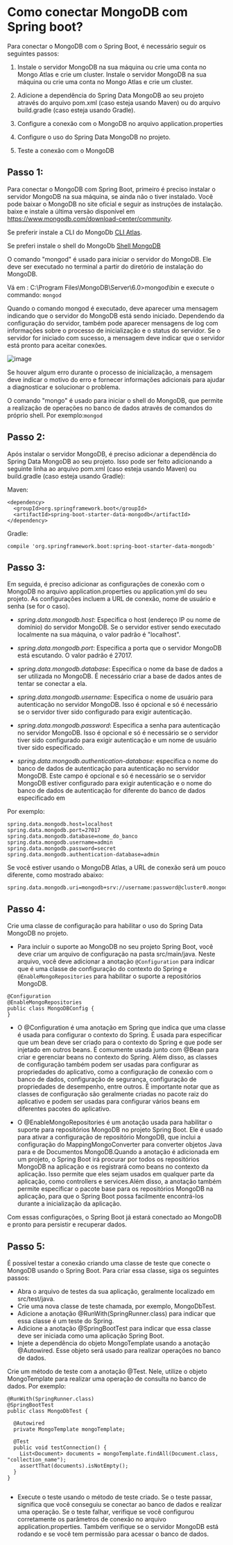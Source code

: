 # Como conectar MongoDB com Spring boot?

Para conectar o MongoDB com o Spring Boot, é necessário seguir os seguintes passos:

1. Instale o servidor MongoDB na sua máquina ou crie uma conta no Mongo Atlas e crie um cluster. Instale o servidor MongoDB na sua máquina ou crie uma conta no Mongo Atlas e crie um cluster. 

2. Adicione a dependência do Spring Data MongoDB ao seu projeto através do arquivo pom.xml (caso esteja usando Maven) ou do arquivo build.gradle (caso esteja usando Gradle).

3. Configure a conexão com o MongoDB no arquivo application.properties

4. Configure o uso do Spring Data MongoDB no projeto.

5. Teste a conexão com o MongoDB 

## Passo 1: 
Para conectar o MongoDB com Spring Boot, primeiro é preciso instalar o servidor MongoDB na sua máquina, se ainda não o tiver instalado. Você pode baixar o MongoDB no site oficial e seguir as instruções de instalação. baixe e instale a última versão disponível em https://www.mongodb.com/download-center/community. 

Se preferir instale a CLI do MongoDb [CLI Atlas](https://www.mongodb.com/try/download/compass).

Se preferi instale o shell do MongoDb [Shell MongoDB](https://www.mongodb.com/try/download/shell)

O comando "mongod" é usado para iniciar o servidor do MongoDB. Ele deve ser executado no terminal a partir do diretório de instalação do MongoDB. 

Vá em : C:\Program Files\MongoDB\Server\6.0>mongod\bin e execute o commando: ```mongod```

Quando o comando mongod é executado, deve aparecer uma mensagem indicando que o servidor do MongoDB está sendo iniciado. Dependendo da configuração do servidor, também pode aparecer mensagens de log com informações sobre o processo de inicialização e o status do servidor. Se o servidor for iniciado com sucesso, a mensagem deve indicar que o servidor está pronto para aceitar conexões. 

![image](https://user-images.githubusercontent.com/38250160/209455679-df315f2f-4fac-440f-b341-b46f54b58805.png)


Se houver algum erro durante o processo de inicialização, a mensagem deve indicar o motivo do erro e fornecer informações adicionais para ajudar a diagnosticar e solucionar o problema.

O comando "mongo" é usado para iniciar o shell do MongoDB, que permite a realização de operações no banco de dados através de comandos do próprio shell. Por exemplo:```mongod```


## Passo 2: 
Após instalar o servidor MongoDB, é preciso adicionar a dependência do Spring Data MongoDB ao seu projeto. Isso pode ser feito adicionando a seguinte linha ao arquivo pom.xml (caso esteja usando Maven) ou build.gradle (caso esteja usando Gradle):

Maven:

```
<dependency>
  <groupId>org.springframework.boot</groupId>
  <artifactId>spring-boot-starter-data-mongodb</artifactId>
</dependency>
```

Gradle:

```
compile 'org.springframework.boot:spring-boot-starter-data-mongodb'
```
## Passo 3:

Em seguida, é preciso adicionar as configurações de conexão com o MongoDB no arquivo application.properties ou application.yml do seu projeto. As configurações incluem a URL de conexão, nome de usuário e senha (se for o caso). 

- _spring.data.mongodb.host_: Especifica o host (endereço IP ou nome de domínio) do servidor MongoDB. Se o servidor estiver sendo executado localmente na sua máquina, o valor padrão é "localhost".

- _spring.data.mongodb.port_: Especifica a porta que o servidor MongoDB está escutando. O valor padrão é 27017.

- _spring.data.mongodb.database_: Especifica o nome da base de dados a ser utilizada no MongoDB. É necessário criar a base de dados antes de tentar se conectar a ela.

- _spring.data.mongodb.username_: Especifica o nome de usuário para autenticação no servidor MongoDB. Isso é opcional e só é necessário se o servidor tiver sido configurado para exigir autenticação.

- _spring.data.mongodb.password_: Especifica a senha para autenticação no servidor MongoDB. Isso é opcional e só é necessário se o servidor tiver sido configurado para exigir autenticação e um nome de usuário tiver sido especificado.

- _spring.data.mongodb.authentication-database_: especifica o nome do banco de dados de autenticação para autenticação no servidor MongoDB. Este campo é opcional e só é necessário se o servidor MongoDB estiver configurado para exigir autenticação e o nome do banco de dados de autenticação for diferente do banco de dados especificado em 

Por exemplo:

```
spring.data.mongodb.host=localhost
spring.data.mongodb.port=27017
spring.data.mongodb.database=nome_do_banco
spring.data.mongodb.username=admin
spring.data.mongodb.password=secret
spring.data.mongodb.authentication-database=admin

```

Se você estiver usando o MongoDB Atlas, a URL de conexão será um pouco diferente, como mostrado abaixo:

```
spring.data.mongodb.uri=mongodb+srv://username:password@cluster0.mongodb.net/test

```
## Passo 4: 

Crie uma classe de configuração para habilitar o uso do Spring Data MongoDB no projeto.

- Para incluir o suporte ao MongoDB no seu projeto Spring Boot, você deve criar um arquivo de configuração na pasta src/main/java. Neste arquivo, você deve adicionar a anotação  `@Configuration` para indicar que é uma classe de configuração do contexto do Spring e `@EnableMongoRepositories` para habilitar o suporte a repositórios MongoDB.

```
@Configuration
@EnableMongoRepositories
public class MongoDBConfig {
}

```

- O @Configuration é uma anotação em Spring que indica que uma classe é usada para configurar o contexto do Spring. É usada para especificar que um bean deve ser criado para o contexto do Spring e que pode ser injetado em outros beans. É comumente usada junto com @Bean para criar e gerenciar beans no contexto do Spring. Além disso, as classes de configuração também podem ser usadas para configurar as propriedades do aplicativo, como a configuração de conexão com o banco de dados, configuração de segurança, configuração de propriedades de desempenho, entre outros. É importante notar que as classes de configuração são geralmente criadas no pacote raiz do aplicativo e podem ser usadas para configurar vários beans em diferentes pacotes do aplicativo.

- O @EnableMongoRepositories é um anotação usada para habilitar o suporte para repositórios MongoDB no projeto Spring Boot. Ele é usado para ativar a configuração de repositório MongoDB, que inclui a configuração do MappingMongoConverter para converter objetos Java para e de Documentos MongoDB.Quando a anotação é adicionada em um projeto, o Spring Boot irá procurar por todos os repositórios MongoDB na aplicação e os registrará como beans no contexto da aplicação. Isso permite que eles sejam usados em qualquer parte da aplicação, como controllers e services.Além disso, a anotação também permite especificar o pacote base para os repositórios MongoDB na aplicação, para que o Spring Boot possa facilmente encontrá-los durante a inicialização da aplicação.

Com essas configurações, o Spring Boot já estará conectado ao MongoDB e pronto para persistir e recuperar dados.

## Passo 5: 

É possível testar a conexão criando uma classe de teste que conecte o MongoDB usando o Spring Boot. Para criar essa classe, siga os seguintes passos:

- Abra o arquivo de testes da sua aplicação, geralmente localizado em src/test/java.
- Crie uma nova classe de teste chamada, por exemplo, MongoDbTest.
- Adicione a anotação @RunWith(SpringRunner.class) para indicar que essa classe é um teste do Spring.
- Adicione a anotação @SpringBootTest para indicar que essa classe deve ser iniciada como uma aplicação Spring Boot.
- Injete a dependência do objeto MongoTemplate usando a anotação @Autowired. Esse objeto será usado para realizar operações no banco de dados.

Crie um método de teste com a anotação @Test. Nele, utilize o objeto MongoTemplate para realizar uma operação de consulta no banco de dados. Por exemplo:


```
@RunWith(SpringRunner.class)
@SpringBootTest
public class MongoDbTest {
  
  @Autowired
  private MongoTemplate mongoTemplate;
  
  @Test
  public void testConnection() {
    List<Document> documents = mongoTemplate.findAll(Document.class, "collection_name");
    assertThat(documents).isNotEmpty();
  }
}


```
- Execute o teste usando o método de teste criado. Se o teste passar, significa que você conseguiu se conectar ao banco de dados e realizar uma operação. Se o teste falhar, verifique se você configurou corretamente os parâmetros de conexão no arquivo application.properties. Também verifique se o servidor MongoDB está rodando e se você tem permissão para acessar o banco de dados.

